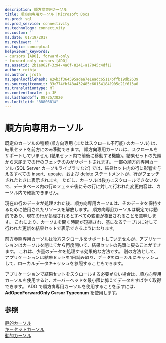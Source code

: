 ```yaml
---
description: 順方向専用カーソル
title: 順方向専用カーソル |Microsoft Docs
ms.prod: sql
ms.prod_service: connectivity
ms.technology: connectivity
ms.custom: ''
ms.date: 01/19/2017
ms.reviewer: ''
ms.topic: conceptual
helpviewer_keywords:
- cursors [ADO], forward-only
- forward-only cursors [ADO]
ms.assetid: 2b1e062f-3294-4a6f-8241-a17045c4df18
author: rothja
ms.author: jroth
ms.openlocfilehash: e26b3f364595adea7e1eadc65114bffb19db2639
ms.sourcegitcommit: 33e774fbf48a432485c601541840905c21f613a0
ms.translationtype: MT
ms.contentlocale: ja-JP
ms.lasthandoff: 08/25/2020
ms.locfileid: "88806818"
---
```

# <a name="forward-only-cursors"></a>順方向専用カーソル
既定のカーソルの種類 (順方向専用 (またはスクロール不可能) のカーソル) は、結果セットを前方にのみ移動できます。 順方向専用カーソルは、スクロールをサポートしていません (結果セット内で前後に移動する機能)。結果セットの先頭から末尾までの行のフェッチのみがサポートされます。 一部の順方向専用カーソル (SQL Server カーソルライブラリなど) では、結果セット内の行に影響を与えるすべての insert、update、および delete ステートメントが、行がフェッチされたときに表示されます。 ただし、カーソルは後方にスクロールできないので、データベース内の行のフェッチ後にその行に対して行われた変更内容は、カーソル内で確認できません。  
  
 現在の行のデータが処理された後、順方向専用カーソルは、そのデータを保持するために使用されたリソースを解放します。 順方向専用カーソルは既定では動的であり、現在の行が処理されるとすべての変更が検出されることを意味します。 これにより、カーソルを開く時間が短縮され、基になるテーブルに対して行われた更新を結果セットで表示できるようになります。  
  
 前方参照専用カーソルは後方スクロールをサポートしていませんが、アプリケーションはカーソルを閉じてから再度開いて、結果セットの先頭に戻ることができます。 これは、少量のデータを処理する効果的な方法です。 別の方法として、アプリケーションは結果セットを1回読み取り、データをローカルにキャッシュして、ローカルデータキャッシュを参照することもできます。  
  
 アプリケーションで結果セットをスクロールする必要がない場合は、順方向専用カーソルを使用すると、オーバーヘッドを最小限に抑えてデータをすばやく取得できます。 ADO で順方向専用カーソルを使用することを示すには、 **AdOpenForwardOnly Cursor Typeenum** を使用します。  
  
## <a name="see-also"></a>参照  
 [静的カーソル](./static-cursors.md)   
 [キーセットカーソル](./keyset-cursors.md)   
 [動的カーソル](./dynamic-cursors.md)